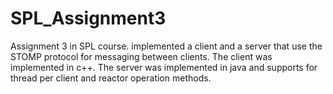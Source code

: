 # SPL_Assignment3
Assignment 3 in SPL course. implemented a client and a server that use the STOMP protocol for messaging between clients.
The client was implemented in c++.
The server was implemented in java and supports for thread per client and reactor operation methods.
